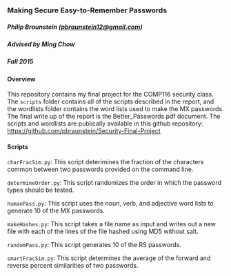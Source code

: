 ### Making Secure Easy-to-Remember Passwords
##### Philip Braunstein (pbraunstein12@gmail.com)
##### Advised by Ming Chow
##### Fall 2015

#### Overview
This repository contains my final project for the COMP116 security class. The
`scripts` folder contains all of the scripts described in the report, and the
wordlists folder contains the word lists used to make the MX passwords. The
final write up of the report is the Better\_Passwords.pdf document. The scripts
and wordlists are publically available in this github repository:
https://github.com/pbraunstein/Security-Final-Project

#### Scripts
`charFracSim.py`: This script deterimines the fraction of the characters common
between two passwords provided on the command line.

`determineOrder.py`: This script randomizes the order in which the password
types should be tested.

`humanPass.py`: This script uses the noun, verb, and adjective word lists to
generate 10 of the MX passwords.

`makeHashes.py`: This script takes a file name as input and writes out a new
file with each of the lines of the file hashed using MD5 without salt.

`randomPass.py`: This script generates 10 of the RS passwords.

`smartFracSim.py`: This script determines the average of the forward and
reverse percent similarities of two passwords.
